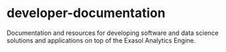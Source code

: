 # developer-documentation

Documentation and resources for developing software and data science solutions and applications on top of the Exasol Analytics Engine.
